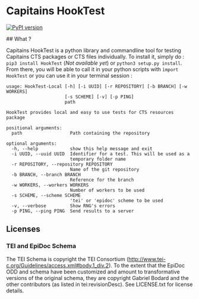 Capitains HookTest
===

[![PyPI version](https://badge.fury.io/py/HookTest.svg)](http://badge.fury.io/py/HookTest)

## What ?

Capitains HookTest is a python library and commandline tool for testing Capitains CTS packages or CTS files individually. To install it, simply do : `pip3 install HookTest` (*Not available yet*) or `python3 setup.py install`. From there, you will be able to call it in your python scripts with `ìmport HookTest` or you can use it in your terminal session :

```
usage: HookTest-Local [-h] [-i UUID] [-r REPOSITORY] [-b BRANCH] [-w WORKERS]
                      [-s SCHEME] [-v] [-p PING]
                      path

HookTest provides local and easy to use tests for CTS resources package

positional arguments:
  path                  Path containing the repository

optional arguments:
  -h, --help            show this help message and exit
  -i UUID, --uuid UUID  Identifier for a test. This will be used as a
                        temporary folder name
  -r REPOSITORY, --repository REPOSITORY
                        Name of the git repository
  -b BRANCH, --branch BRANCH
                        Reference for the branch
  -w WORKERS, --workers WORKERS
                        Number of workers to be used
  -s SCHEME, --scheme SCHEME
                        'tei' or 'epidoc' scheme to be used
  -v, --verbose         Show RNG's errors
  -p PING, --ping PING  Send results to a server
```

## Licenses

### TEI and EpiDoc Schema

The TEI Schema is copyright the TEI Consortium (http://www.tei-c.org/Guidelines/access.xml#body.1_div.2). To the extent that the EpiDoc ODD and schema have been customized and amount to transformative versions of the original schema, they are copyright Gabriel Bodard and the other contributors (as listed in tei:revisionDesc). See LICENSE.txt for license details.